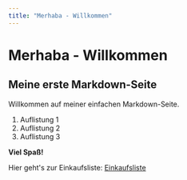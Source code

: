 ```yaml
---
title: "Merhaba - Willkommen"
---
```


# Merhaba - Willkommen

## Meine erste Markdown-Seite

Willkommen auf meiner einfachen Markdown-Seite.

1. Auflistung 1
2. Auflistung 2
3. Auflistung 3

**Viel Spaß!**

Hier geht's zur Einkaufsliste: [Einkaufsliste](details.html)
